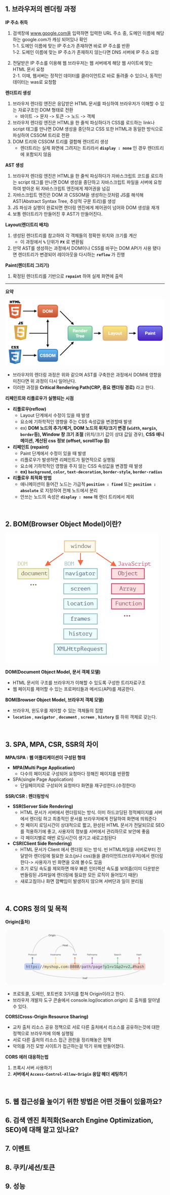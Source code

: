 ## 1. 브라우저의 렌더링 과정

**IP 주소 취득**

1. 검색창에 www.google.com을 입력하면 입력한 URL 주소 중, 도메인 이름에 해당하는 google.com가 캐싱 되어있나 확인<br/>1-1. 도메인 이름에 맞는 IP 주소가 존재하면 바로 IP 주소를 반환<br/>1-2. 도메인 이름에 맞는 IP 주소가 존재하지 않는다면 DNS 서버에 IP 주소 요청

2. 전달받은 IP 주소를 이용해 웹 브라우저는 웹 서버에게 해당 웹 사이트에 맞는 HTML 문서 요청<br/>2-1. 이때, 웹서버는 정적인 데이터를 클라이언트로 바로 돌려줄 수 있으나, 동적인 데이터는 was로 요청함

**렌더트리 생성**

1. 브라우저 렌더링 엔진은 응답받은 HTML 문서를 파싱하여 브라우저가 이해할 수 있는 자료구조인 DOM 형태로 전환
   - 바이트 -> 문자 -> 토큰 -> 노드 -> 객체
2. 브라우저 렌더링 엔진은 HTML을 한 줄씩 파싱하다가 CSS를 로드하는 link나 script 태그를 만나면 DOM 생성을 중단하고 CSS 또한 HTML과 동일한 방식으로 파싱하여 CSSOM 트리로 전환
3. DOM 트리와 CSSOM 트리를 결합해 렌더트리 생성
   - 렌더트리는 실제 화면에 그려지는 트리라서 **`display : none`** 인 경우 렌더트리에 포함되지 않음

**AST 생성**

1. 브라우저 렌더링 엔진은 HTML을 한 줄씩 파싱하다가 자바스크립트 코드를 로드하는 script 태그를 만나면 DOM 생성을 중단하고 자바스크립트 파일을 서버에 요청하여 받아온 뒤 자바스크립트 엔진에게 제어권을 넘김
2. 자바스크립트 엔진은 DOM 과 CSSOM을 생성하는것처럼 JS를 해석해 AST(Abstract Syntax Tree, 추상적 구문 트리)를 생성
3. JS 파싱과 실행이 완료되면 렌더링 엔진에게 제어권이 넘어와 DOM 생성을 재개
4. 보통 렌더트리가 만들어진 후 AST가 만들어진다.

**Layout(렌더트리 배치)**

1. 생성된 렌더트리를 참고하여 각 객체들의 정확한 위치와 크기를 계산
   - 이 과정에서 **`%`** 단위가 **`PX`** 로 변환됨
2. 만약 AST를 생성하는 과정에서 DOM이나 CSS를 바꾸는 DOM API가 사용 됐다면 렌더트리가 변경되어 레이아웃을 다시하는 **`reflow`** 가 진행

**Paint(렌더트리 그리기)**

1. 확정된 렌더트리를 기반으로 **`repaint`** 하여 실제 화면에 출력

---

**요약**

![rendering](img/rendering.png)

- 브라우저의 렌더링 과정은 위와 같으며 AST를 구축한은 과정에서 DOM에 영향을 미친다면 위 과정이 다시 일어난다.
- 이러한 과정을 **Critical Rendering Path(CRP, 중요 렌더링 경로)** 라고 한다.

**리페인트와 리플로우가 실행되는 시점**

- **리플로우(reflow)**
  - Layout 단계에서 수정이 있을 때 발생
  - 요소에 기하학적인 영향을 주는 CSS 속성값을 변경할때 발생
  - ex) **DOM 노드의 추가/제거, DOM 노드의 위치/크기 변경 (`width`, `margin`, `border`등), Window 창 크기 조절** (위치/크기 값이 상대 값일 경우), **CSS 애니메이션, 계산된 css 정보 (offset, scrollTop 등)**
- **리페인트 (repaint)**
  - Paint 단계에서 수정이 있을 때 발생
  - 리플로우가 발생하면 리페인트가 필연적으로 실행됨
  - 요소에 기하학적인 영향을 주지 않는 CSS 속성값을 변경할 때 발생
  - **ex) `background`, `color`, `text-decoration`, `border-style`, `border-radius`**
- **리플로우 최적화 방법**
  - 애니메이션이 들어간 노드는 가급적 **`position : fixed`** 또는 **`position : absolute`** 로 지정하여 전체 노드에서 분리
  - 안쓰는 노드의 속성은 **`display : none`** 해 렌더 트리에서 제외

<br/>

## 2. BOM(Browser Object Model)이란?

![alt text](img/window.png)

**DOM(Document Object Model, 문서 객체 모델)**

- HTML 문서의 구조를 브라우저가 이해할 수 있도록 구성한 트리자료구조
- 웹 페이지를 제어할 수 있는 프로퍼티들과 메서드(API)를 제공한다.

**BOM(Browser Object Model, 브라우저 객체 모델)**

- 브라우저, 윈도우를 제어할 수 있는 객체들의 집합
- **`location`** , **`navigator`** , **`document`** , **`screen`** , **`history`** 를 하위 객체로 갖는다.

<br/>

## 3. SPA, MPA, CSR, SSR의 차이

**MPA/SPA : 웹 어플리케이션이 구성된 형태**

- **MPA(Multi Page Application)**
  - 다수의 페이지로 구성되어 요청마다 정해진 페이지를 반환함
- SPA(single Page Application)
  - 단일페이지로 구성되어 요청마다 화면을 재구성한다.(수정한다)

**SSR/CSR : 렌더링방식**

- **SSR(Server Side Rendering)**
  - HTML 문서가 서버에서 렌더링되는 방식. 이미 하드코딩된 정적페이지를 서버에서 렌더링 하고 최종적인 문서를 브라우저에게 전달하여 화면에 띄워준다
  - 첫 페이지 로딩시간이 상대적으로 짧고, 완성된 HTML 문서가 전달되므로 SEO를 적용하기에 좋고, 사용자의 정보를 서버에서 관리하므로 보안에 좋음
  - 각 페이지별로 매번 로딩시간이 생기고 새로고침된다
- **CSR(Client Side Rendering)**
  - HTML 문서가 Client 에서 렌더링 되는 방식. 빈 HTML파일을 서버로부터 전달받아 렌더링에 필요한 요소(js나 css)들을 클라이언트(브라우저)에서 렌더링한다-> 사용자가 빈 화면을 오래 볼수도 있음
  - 초기 로딩 속도를 제외하면 매우 빠른 인터렉션 속도를 보여줌(이미 다운받은 번들링된 JS파일에 렌더링에 필요한 모든 로직이 들어있기 때문)
  - 새로고침이나 화면 깜빡임이 발생하지 않으며 서버단과 일이 분리됨

<br/>

## 4. CORS 정의 및 목적

**Origin(출처)**

![alt text](img/origin.png)

- 프로토콜, 도메인, 포트번호 3가지를 합쳐 Origin이라고 한다.
- 브라우저 개발자 도구 콘솔에서 console.log(location.origin) 로 출처를 알아낼 수 있다.

**CORS(Cross-Origin Resource Sharing)**

- 교차 출처 리소스 공유 정책으로 서로 다른 출처에서 리소스를 공유하는것에 대한 정책으로 브라우저에 의해 실행됨
- 서로 다른 출처의 리소스 접근 권한을 정리해놓은 정책
- 악의를 가진 모방 사이트가 접근하는걸 막기 위해 만들어졌다.

**CORS 에러 대응하는법**

1. 프록시 서버 사용하기
2. **서버에서 `Access-Control-Allow-Origin` 응답 헤더 세팅하기**

<br/>

## 5. 웹 접근성을 높이기 위한 방법은 어떤 것들이 있을까요?

## 6. 검색 엔진 최적화(Search Engine **O**ptimization, SEO)에 대해 알고 있나요?

## 7. 이벤트

## 8. 쿠키/세션/토큰

## 9. 성능
